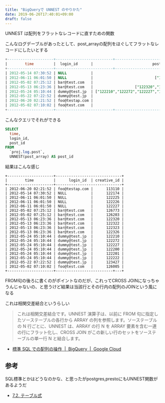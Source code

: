 ```yaml
---
title: "BigQueryで UNNEST のやりかた"
date: 2019-06-26T17:40:01+09:00
draft: false
---
```


UNNEST は配列をフラットなレコードに直すための関数

こんなログデーブルがあったとして、post_arrayの配列をほぐしてフラットなレコードにしたいとする

```sql
+---------------------+--------------------------+---------------------------------------------------------+
|        time         |  login_id      |                           post_array                 |
+---------------------+--------------------------+---------------------------------------------------------+
| 2012-05-14 07:30:52 | NULL           |                                              ["122174"] |
| 2012-06-11 06:01:50 | NULL           |                            ["122225","122226","122227"] |
| 2012-05-02 07:25:12 | bar@test.com   |                                     ["126773","126203"] |
| 2012-05-13 06:23:36 | bar@test.com   |                   ["122320","122322","122323","122326"] |
| 2012-05-24 05:10:44 | dummy@test.jp  | ["122210","122272","122227","122200","122201","122222"] |
| 2012-05-22 07:22:52 | dummy@test.jp  |                                              ["123427"] |
| 2012-06-20 02:21:52 | foo@testap.com |                                              ["113110"] |
| 2012-05-02 07:10:02 | foo@test.com   |                                              ["126005"] |
+---------------------+--------------------------+---------------------------------------------------------+
```

こんなクエリでそれができる

```sql
SELECT
  time,
  login_id,
  post_id
FROM
  `proj.log.post`,
  UNNEST(post_array) AS post_id
```

結果はこんな感じ

```
+---------------------+------------------------------+
|        time         |      login_id  | creative_id |
+---------------------+------------------------------+
| 2012-06-20 02:21:52 | foo@testap.com |      113110 |
| 2012-05-14 07:30:52 | NULL           |      122174 |
| 2012-06-11 06:01:50 | NULL           |      122225 |
| 2012-06-11 06:01:50 | NULL           |      122226 |
| 2012-06-11 06:01:50 | NULL           |      122227 |
| 2012-05-02 07:25:12 | bar@test.com   |      126773 |
| 2012-05-02 07:25:12 | bar@test.com   |      126203 |
| 2012-05-13 06:23:36 | bar@test.com   |      122320 |
| 2012-05-13 06:23:36 | bar@test.com   |      122322 |
| 2012-05-13 06:23:36 | bar@test.com   |      122323 |
| 2012-05-13 06:23:36 | bar@test.com   |      122326 |
| 2012-05-24 05:10:44 | dummy@test.jp  |      122210 |
| 2012-05-24 05:10:44 | dummy@test.jp  |      122272 |
| 2012-05-24 05:10:44 | dummy@test.jp  |      122227 |
| 2012-05-24 05:10:44 | dummy@test.jp  |      122200 |
| 2012-05-24 05:10:44 | dummy@test.jp  |      122201 |
| 2012-05-24 05:10:44 | dummy@test.jp  |      122222 |
| 2012-05-22 07:22:52 | dummy@test.jp  |      123427 |
| 2012-05-02 07:10:02 | foo@test.com   |      126005 |
+---------------------+--------------------------+---+
```

FROM句の後ろに書くのがポイントなのだが、これってCROSS JOINになっちゃうんじゃないの、と思うけど結果は当該行とその行内の配列のJOINという風になる

これは相関交差結合というらしい

> これは相関交差結合です。UNNEST 演算子は、以前に FROM 句に指定したソーステーブルの各行から ARRAY の列を参照します。ソーステーブルの N 行ごとに、UNNEST は、ARRAY の行 N を ARRAY 要素を含む一連の行にフラット化し、CROSS JOIN がこの新しい行のセットをソーステーブルの単一行 N と結合します。

- [標準 SQL での配列の操作  |  BigQuery  |  Google Cloud](https://cloud.google.com/bigquery/docs/reference/standard-sql/arrays?hl=ja#flattening-arrays)


## 参考

SQL標準とかはどうなのかな、と思ったがpostgres,prestoにもUNNEST関数があるようだ

- [7.2. テーブル式](https://www.postgresql.jp/document/9.6/html/queries-table-expressions.html)
